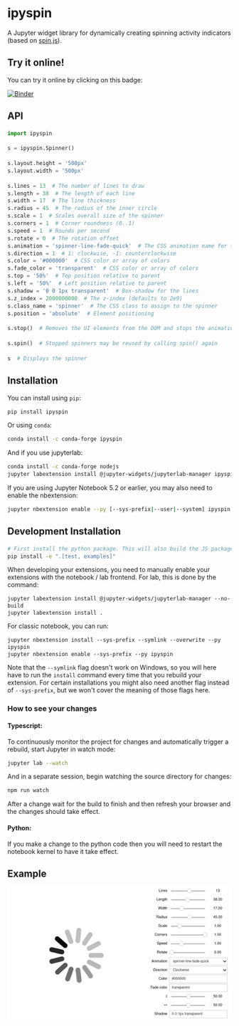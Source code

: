 # ipyspin

A Jupyter widget library for dynamically creating spinning activity indicators (based on [spin.js](https://spin.js.org)).

## Try it online!

You can try it online by clicking on this badge:

[![Binder](https://mybinder.org/badge_logo.svg)](https://mybinder.org/v2/gh/davidbrochart/ipyspin/master?filepath=examples%2Fintroduction.ipynb)

## API

```python
import ipyspin

s = ipyspin.Spinner()

s.layout.height = '500px'
s.layout.width = '500px'

s.lines = 13  # The number of lines to draw
s.length = 38  # The length of each line
s.width = 17  # The line thickness
s.radius = 45  # The radius of the inner circle
s.scale = 1  # Scales overall size of the spinner
s.corners = 1  # Corner roundness (0..1)
s.speed = 1  # Rounds per second
s.rotate = 0  # The rotation offset
s.animation = 'spinner-line-fade-quick'  # The CSS animation name for the lines
s.direction = 1  # 1: clockwise, -1: counterclockwise
s.color = '#000000'  # CSS color or array of colors
s.fade_color = 'transparent'  # CSS color or array of colors
s.top = '50%'  # Top position relative to parent
s.left = '50%'  # Left position relative to parent
s.shadow = '0 0 1px transparent'  # Box-shadow for the lines
s.z_index = 2000000000  # The z-index (defaults to 2e9)
s.class_name = 'spinner'  # The CSS class to assign to the spinner
s.position = 'absolute'  # Element positioning

s.stop()  # Removes the UI elements from the DOM and stops the animation

s.spin()  # Stopped spinners may be reused by calling spin() again

s  # Displays the spinner
```

## Installation

You can install using `pip`:

```bash
pip install ipyspin
```

Or using `conda`:

```bash
conda install -c conda-forge ipyspin
```

And if you use jupyterlab:

```bash
conda install -c conda-forge nodejs
jupyter labextension install @jupyter-widgets/jupyterlab-manager ipyspin
```

If you are using Jupyter Notebook 5.2 or earlier, you may also need to enable
the nbextension:
```bash
jupyter nbextension enable --py [--sys-prefix|--user|--system] ipyspin
```

## Development Installation

```bash
# First install the python package. This will also build the JS packages.
pip install -e ".[test, examples]"
```

When developing your extensions, you need to manually enable your extensions with the
notebook / lab frontend. For lab, this is done by the command:

```
jupyter labextension install @jupyter-widgets/jupyterlab-manager --no-build
jupyter labextension install .
```

For classic notebook, you can run:

```
jupyter nbextension install --sys-prefix --symlink --overwrite --py ipyspin
jupyter nbextension enable --sys-prefix --py ipyspin
```

Note that the `--symlink` flag doesn't work on Windows, so you will here have to run
the `install` command every time that you rebuild your extension. For certain installations
you might also need another flag instead of `--sys-prefix`, but we won't cover the meaning
of those flags here.

### How to see your changes
#### Typescript:
To continuously monitor the project for changes and automatically trigger a rebuild, start Jupyter in watch mode:
```bash
jupyter lab --watch
```
And in a separate session, begin watching the source directory for changes:
```bash
npm run watch
```

After a change wait for the build to finish and then refresh your browser and the changes should take effect.

#### Python:
If you make a change to the python code then you will need to restart the notebook kernel to have it take effect.

## Example

![Example Screencast](example.gif)
